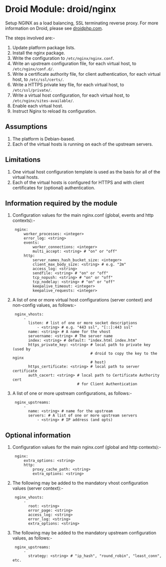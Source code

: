 # Droid Module: droid/nginx

Setup NGINX as a load balancing, SSL terminating reverse proxy. For more
information on Droid, please see [droidphp.com](http://droidphp.com).

The steps involved are:-

1. Update platform package lists.
2. Install the nginx package.
3. Write the configuration to `/etc/nginx/nginx.conf`.
4. Write an upstream configuration file, for each virtual host, to
   `/etc/nginx/conf.d/`.
5. Write a certificate authority file, for client authentication, for each
   virtual host, to `/etc/ssl/certs/`.
6. Write a HTTPS private key file, for each virtual host, to
   `/etc/ssl/private/`.
7. Write a virtual host configuration, for each virtual host, to
   `/etc/nginx/sites-available/`.
8. Enable each virtual host.
9. Instruct Nginx to reload its configuration.


## Assumptions

1. The platform is Debian-based.
2. Each of the virtual hosts is running on each of the upstream servers.


## Limitations

1. One virtual host configuration template is used as the basis for all of the
   virtual hosts.
2. Each of the virtual hosts is configured for HTTPS and with client
   certificates for (optional) authentication.


## Information required by the module

1. Configuration values for the main nginx.conf (global, events and http
   contexts):-

        nginx:
            worker_processes: <integer>
            error_log: <string>
            events:
                worker_connections: <integer>
                multi_accept: <string> # "on" or "off"
            http:
                server_names_hash_bucket_size: <integer>
                client_max_body_size: <string> # e.g. "2m"
                access_log: <string>
                sendfile: <string> # "on" or "off"
                tcp_nopush: <string> # "on" or "off"
                tcp_nodelay: <string> # "on" or "off"
                keepalive_timeout: <integer>
                keepalive_requests: <integer>

2. A list of one or more virtual host configurations (server context) and
   non-config values, as follows:-

        nginx_vhosts:
            -
              listen: # list of one or more socket descriptions
                  - <string> # e.g. "443 ssl", "[::]:443 ssl"
              name: <string> # A name for the vhost
              servername: <string> # The server name
              index: <string> # default: "index.html index.htm"
              https_private_key: <string> # local path to private key (used by
                                          # droid to copy the key to the nginx
                                          # host)
              https_certificate: <string> # local path to server certificate
              auth_cacert: <string> # local path to Certificate Authority cert
                                    # for Client Authentication


3. A list of one or more upstream configurations, as follows:-

        nginx_upstreams:
            -
              name: <string> # name for the upstream
              servers: # A list of one or more upstream servers
                  - <string> # IP address (and opts)


## Optional information

1. Configuration values for the main nginx.conf (global and http contexts):-

        nginx:
            extra_options: <string>
            http:
                proxy_cache_path: <string>
                extra_options: <string>

2. The following may be added to the mandatory vhost configuration values
   (server context):-

        nginx_vhosts:
            -
              root: <string>
              error_page: <string>
              access_log: <string>
              error_log: <string>
              extra_options: <string>

3. The following may be added to the mandatory upstream configuration values,
   as follows:-

        nginx_upstreams:
            -
              strategy: <string> # "ip_hash", "round_robin", "least_conn", etc.

